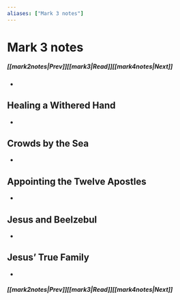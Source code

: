 ```yaml
---
aliases: ["Mark 3 notes"]
---
```

# Mark 3 notes
##### <span class=arrow-left></span>[[mark2notes|Prev]]<span class=navigation-separator></span>[[mark3|Read]]<span class=navigation-separator></span>[[mark4notes|Next]]<span class=arrow-right></span>
- 
## Healing a Withered Hand
- 
## Crowds by the Sea
- 
## Appointing the Twelve Apostles
- 
## Jesus and Beelzebul
- 
## Jesus’ True Family
- 
##### <span class=arrow-left></span>[[mark2notes|Prev]]<span class=navigation-separator></span>[[mark3|Read]]<span class=navigation-separator></span>[[mark4notes|Next]]<span class=arrow-right></span>